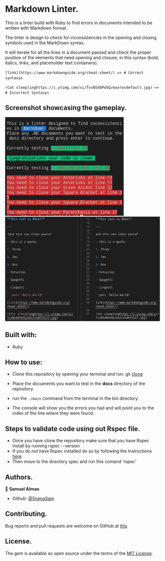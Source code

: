 # Markdown Linter.

This is a linter build with Ruby to find errors in documents intended to be written with Markdown format.

The linter is design to check for inconsistencies in the opening and closing symbols used in the MarkDown syntax.

It will iterate for all the lines in a document passed and check the proper position of the elements that need opening and closure, in this syntax (bold, italics, links, and placeholder text containers).

`[link](https://www.markdownguide.org/cheat-sheet/) => # Correct syntaxys`

`!Cat sleep]inghttps://i.ytimg.com/vi/TvsNS48Pw5Q/maxresdefault.jpg) => # Incorrect Syntaxys`

## Screenshot showcasing the gameplay.
<img src="./media/console.png"/>
<img src="./media/test cases.png"/>

## Built with:
- Ruby

## How to use:
- Clone this repository by opening your terminal and run:
  git [clone](https://github.com/SigmaSam/MarkDown-Linter)

- Place the documents you want to test in the **docs** directory of the repository.

- run the `./main` command from the terminal in the bin directory.

- The console will show you the errors you had and will point you to the index of the line where they were found.

## Steps to validate code using out Rspec file.

- Once you have clone the repository make sure that you have Rspec install by running rspec --version
- If you do not have Rspec installed do so by following the Instructions [here](https://medium.com/@amliving/my-rails-rspec-set-up-6451269847f9)
- Then move to the directory spec and run this comand 'rspec'

## Authors.

👤 **Samuel Almao**
- Github: [@SigmaSam](https://github.com/SigmaSam)

## Contributing.
Bug reports and pull requests are welcome on GitHub at [this](https://github.com/SigmaSam/MarkDown-Linter)

## License.
The gem is available as open source under the terms of the [MIT License](https://opensource.org/licenses/MIT).
